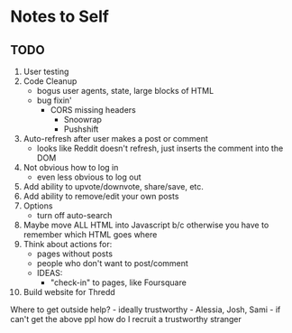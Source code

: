 # Notes to Self
## TODO
1. User testing
1. Code Cleanup
    - bogus user agents, state, large blocks of HTML
    - bug fixin'
        - CORS missing headers
            - Snoowrap
            - Pushshift
1. Auto-refresh after user makes a post or comment
    - looks like Reddit doesn't refresh, just inserts the comment into the DOM
1. Not obvious how to log in
    - even less obvious to log out
1. Add ability to upvote/downvote, share/save, etc.
1. Add ability to remove/edit your own posts
1. Options
    - turn off auto-search
1. Maybe move ALL HTML into Javascript b/c otherwise you have to remember which HTML goes where
1. Think about actions for:
    - pages without posts
    - people who don't want to post/comment
    - IDEAS:
        - "check-in" to pages, like Foursquare
1. Build website for Thredd

Where to get outside help?
    - ideally trustworthy
        - Alessia, Josh, Sami
    - if can't get the above ppl how do I recruit a trustworthy stranger
